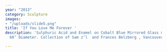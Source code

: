 ```yaml
---
year: "2013"
category: Sculpture
images:
- "/uploads/slide5.png"
title: 'If You Love Me Forever '
description: 'Sulphuric Acid and Enamel on Cobalt Blue Mirrored Glass mounted to wood
  60’ Diameter. Collection of Sam z’l  and Frances Belzberg , Vancouver '

---
```

